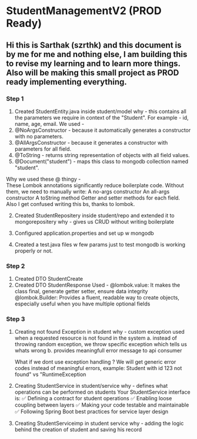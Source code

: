 # StudentManagementV2 (PROD Ready)
## Hi this is Sarthak (szrthk) and this document is by me for me and nothing else, I am building this to revise my learning and to learn more things. Also will be making this small project as PROD ready implementing everything.
### Step 1
1. Created StudentEntity.java inside student/model
why - this contains all the parameters we require in context of the "Student". For example - id, name, age, email. 
We used - 
1. @NoArgsConstructor - because it automatically generates a constructor with no parameters.
2. @AllArgsConstructor - because it generates a constructor with parameters for all field.
3. @ToString -  returns string representation of objects with all field values.
4. @Document("student") - maps this class to mongodb collection named "student".

Why we used these @ thingy -  
These Lombok annotations significantly reduce boilerplate code. Without them, we need to manually write:
A no-args constructor
An all-args constructor
A toString method
Getter and setter methods for each field. 
Also I get confused writing this bs, thanks to lombok.

2. Created StudentRepositery inside student/repo and extended it to mongorepositery
why - gives us CRUD without writing boilerplate

3. Configured application.properties and set up w mongodb

4. Created a test.java files w few params just to test mongodb is working properly or not.

### Step 2
1. Created DTO StudentCreate
2. Created DTO StudentResponse
    Used - @lombok.value: It makes the class final, generate getter setter, ensure data integrity
    @lombok.Builder: Provides a fluent, readable way to create objects, especially useful when you have multiple optional fields
    

### Step 3 
1. Creating not found Exception in student
    why - custom exception used when a requested resource is not found in the system
        a.  instead of throwing random exception, we throw specific exception which tells us whats wrong
        b. provides meaningfull error message to api consumer 

    What if we dont use exception handling ?
        We will get generic error codes instead of meaningful errors,
        example: Student with id 123 not found" vs "RuntimeException

2. Creating StudentService in student/service
    why - defines what operations can be performed on students
        Your StudentService interface is:
            ✅ Defining a contract for student operations
            ✅ Enabling loose coupling between layers
            ✅ Making your code testable and maintainable
            ✅ Following Spring Boot best practices for service layer design

3. Creating StudentServiceimp in student service
    why -  adding the logic behind the creation of student and saving his record